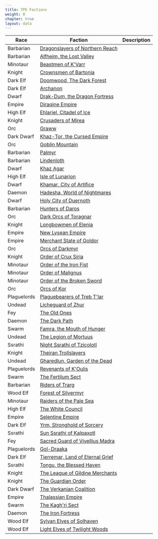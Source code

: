 ```yaml
---
title: TPE Factions
weight: 0
chapter: true
layout: data
---
```


Race|Faction|Description
---|---|---
<i class="xa xa-lightning-storm"></i> Barbarian|[<i class="xa xa-bottled-bolt"></i> Dragonslayers of Northern Reach](/posts/wbc3/tpe/faction/dragonslayers)|
<i class="xa xa-lightning-storm"></i> Barbarian|[<i class="xa xa-bottle-vapors"></i> Alfheim, the Lost Valley](/posts/wbc3/tpe/faction/alfheim)|
<i class="xa xa-horns"></i> Minotaur|[<i class="xa xa-pawn"></i> Beastmen of K'Varr](/posts/wbc3/tpe/faction/kvarr)|
<i class="xa xa-helmet"></i> Knight|[<i class="xa xa-seagull"></i> Crownsmen of Bartonia](/posts/wbc3/tpe/faction/bartonia)|
<i class="xa xa-dripping-blade"></i> Dark Elf|[<i class="xa xa-alligator-clip"></i> Doomwood, The Dark Forest](/posts/wbc3/tpe/faction/doomwood)|
<i class="xa xa-dripping-blade"></i> Dark Elf|[<i class="xa xa-ammo-bag"></i> Archanon](/posts/wbc3/tpe/faction/archanon)|
<i class="xa xa-beer"></i> Dwarf|[<i class="xa xa-candle"></i> Drak-Dum, the Dragon Fortress](/posts/wbc3/tpe/faction/drakdum)|
<i class="xa xa-queen-crown"></i> Empire|[<i class="xa xa-hydra"></i> Diraqine Empire](/posts/wbc3/tpe/faction/diraqine)|
<i class="xa xa-moon-sun"></i> High Elf|[<i class="xa xa-key-basic"></i> Ehlariel, Citadel of Ice](/posts/wbc3/tpe/faction/ehlariel)|
<i class="xa xa-helmet"></i> Knight|[<i class="xa xa-match"></i> Crusaders of Mirea](/posts/wbc3/tpe/faction/mirea)|
<i class="xa xa-blade-bite"></i> Orc|[<i class="xa xa-shark"></i> Graww](/posts/wbc3/tpe/faction/graww)|
<i class="xa xa-gear-hammer"></i> Dark Dwarf|[<i class="xa xa-vial"></i> Khaz-Tor, the Cursed Empire](/posts/wbc3/tpe/faction/khaztor)|
<i class="xa xa-blade-bite"></i> Orc|[<i class="xa xa-rune-stone"></i> Goblin Mountain](/posts/wbc3/tpe/faction/goblinmountain)|
<i class="xa xa-lightning-storm"></i> Barbarian|[<i class="xa xa-heart-bottle"></i> Palmyr](/posts/wbc3/tpe/faction/palmyr)|
<i class="xa xa-lightning-storm"></i> Barbarian|[<i class="xa xa-bubbling-potion"></i> Lindenloth](/posts/wbc3/tpe/faction/lindenloth)|
<i class="xa xa-beer"></i> Dwarf|[<i class="xa xa-crown"></i> Khaz Agar](/posts/wbc3/tpe/faction/khazagar)|
<i class="xa xa-moon-sun"></i> High Elf|[<i class="xa xa-lantern-flame"></i> Isle of Lunarion](/posts/wbc3/tpe/faction/lunarion)|
<i class="xa xa-beer"></i> Dwarf|[<i class="xa xa-compass"></i> Khamar, City of Artifice](/posts/wbc3/tpe/faction/khamar)|
<i class="xa xa-flaming-claw"></i> Daemon|[<i class="xa xa-fizzing-flask"></i> Hadesha, World of Nightmares](/posts/wbc3/tpe/faction/hadesha)|
<i class="xa xa-beer"></i> Dwarf|[<i class="xa xa-castle-flag"></i> Holy City of Duernoth](/posts/wbc3/tpe/faction/duernoth)|
<i class="xa xa-lightning-storm"></i> Barbarian|[<i class="xa xa-broken-bottle"></i> Hunters of Daros](/posts/wbc3/tpe/faction/daros)|
<i class="xa xa-blade-bite"></i> Orc|[<i class="xa xa-ringing-bell"></i> Dark Orcs of Toragnar](/posts/wbc3/tpe/faction/toragnar)|
<i class="xa xa-helmet"></i> Knight|[<i class="xa xa-medical-pack"></i> Longbowmen of Elenia](/posts/wbc3/tpe/faction/elenia)|
<i class="xa xa-queen-crown"></i> Empire|[<i class="xa xa-horseshoe"></i> New Lysean Empire](/posts/wbc3/tpe/faction/newlysean)|
<i class="xa xa-queen-crown"></i> Empire|[<i class="xa xa-crown-of-thorns"></i> Merchant State of Goldor](/posts/wbc3/tpe/faction/goldor)|
<i class="xa xa-blade-bite"></i> Orc|[<i class="xa xa-ship-emblem"></i> Orcs of Darkmyr](/posts/wbc3/tpe/faction/darkmyr)|
<i class="xa xa-helmet"></i> Knight|[<i class="xa xa-mirror"></i> Order of Crux Siria](/posts/wbc3/tpe/faction/cruxsiria)|
<i class="xa xa-horns"></i> Minotaur|[<i class="xa xa-potion"></i> Order of the Iron Fist](/posts/wbc3/tpe/faction/ironfist)|
<i class="xa xa-horns"></i> Minotaur|[<i class="xa xa-pills"></i> Order of Malignus](/posts/wbc3/tpe/faction/malignus)|
<i class="xa xa-horns"></i> Minotaur|[<i class="xa xa-ping-pong"></i> Order of the Broken Sword](/posts/wbc3/tpe/faction/brokensword)|
<i class="xa xa-blade-bite"></i> Orc|[<i class="xa xa-shotgun-shell"></i> Orcs of Kor](/posts/wbc3/tpe/faction/kor)|
<i class="xa xa-eye-monster"></i> Plaguelords|[<i class="xa xa-snorkel"></i> Plaguebearers of Treb T'lar](/posts/wbc3/tpe/faction/trebtlar)|
<i class="xa xa-skull"></i> Undead|[<i class="xa xa-bird-claw"></i> Licheguard of Zhur](/posts/wbc3/tpe/faction/zhur)|
<i class="xa xa-fairy"></i> Fey|[<i class="xa xa-key"></i> The Old Ones](/posts/wbc3/tpe/faction/oldones)|
<i class="xa xa-flaming-claw"></i> Daemon|[<i class="xa xa-flask"></i> The Dark Path](/posts/wbc3/tpe/faction/darkpath)|
<i class="xa xa-beetle"></i> Swarm|[<i class="xa xa-three-keys"></i> Famra, the Mouth of Hunger](/posts/wbc3/tpe/faction/famra)|
<i class="xa xa-skull"></i> Undead|[<i class="xa xa-butterfly"></i> The Legion of Mortuus](/posts/wbc3/tpe/faction/mortuus)|
<i class="xa xa-gecko"></i> Ssrathi|[<i class="xa xa-rabbit"></i> Night Ssrathi of Tzicolotl](/posts/wbc3/tpe/faction/tzicolotl)|
<i class="xa xa-helmet"></i> Knight|[<i class="xa xa-ocarina"></i> Theiran Trollslayers](/posts/wbc3/tpe/faction/theiran)|
<i class="xa xa-skull"></i> Undead|[<i class="xa xa-wooden-sign"></i> Gharedlun, Garden of the Dead](/posts/wbc3/tpe/faction/gharedlun)|
<i class="xa xa-eye-monster"></i> Plaguelords|[<i class="xa xa-soccer-ball"></i> Revenants of K'Oulis](/posts/wbc3/tpe/faction/koulis)|
<i class="xa xa-beetle"></i> Swarm|[<i class="xa xa-torch"></i> The Fertilum Sect](/posts/wbc3/tpe/faction/fertilum)|
<i class="xa xa-lightning-storm"></i> Barbarian|[<i class="xa xa-corked-tube"></i> Riders of Trarg](/posts/wbc3/tpe/faction/trarg)|
<i class="xa xa-leaf"></i> Wood Elf|[<i class="xa xa-cat"></i> Forest of Silvermyr](/posts/wbc3/tpe/faction/silvermyr)|
<i class="xa xa-horns"></i> Minotaur|[<i class="xa xa-quill-ink"></i> Raiders of the Pale Sea](/posts/wbc3/tpe/faction/palesea)|
<i class="xa xa-moon-sun"></i> High Elf|[<i class="xa xa-wrench"></i> The White Council](/posts/wbc3/tpe/faction/whitecouncil)|
<i class="xa xa-queen-crown"></i> Empire|[<i class="xa xa-hourglass"></i> Selentine Empire](/posts/wbc3/tpe/faction/selentine)|
<i class="xa xa-dripping-blade"></i> Dark Elf|[<i class="xa xa-book"></i> Yrm, Stronghold of Sorcery](/posts/wbc3/tpe/faction/yrm)|
<i class="xa xa-gecko"></i> Ssrathi|[<i class="xa xa-stopwatch"></i> Sun Ssrathi of Kalpaxotl](/posts/wbc3/tpe/faction/kalpaxotl)|
<i class="xa xa-fairy"></i> Fey|[<i class="xa xa-kettlebell"></i> Sacred Guard of Vivellius Madra](/posts/wbc3/tpe/faction/vivellius)|
<i class="xa xa-eye-monster"></i> Plaguelords|[<i class="xa xa-slash-ring"></i> Gol-Draaka](/posts/wbc3/tpe/faction/goldraaka)|
<i class="xa xa-dripping-blade"></i> Dark Elf|[<i class="xa xa-ball"></i> Tierremar, Land of Eternal Grief](/posts/wbc3/tpe/faction/tierremar)|
<i class="xa xa-gecko"></i> Ssrathi|[<i class="xa xa-syringe"></i> Tongu, the Blessed Haven](/posts/wbc3/tpe/faction/tongu)|
<i class="xa xa-helmet"></i> Knight|[<i class="xa xa-noose"></i> The League of Gildine Merchants](/posts/wbc3/tpe/faction/gildine)|
<i class="xa xa-helmet"></i> Knight|[<i class="xa xa-nails"></i> The Guardian Order](/posts/wbc3/tpe/faction/guardian)|
<i class="xa xa-gear-hammer"></i> Dark Dwarf|[<i class="xa xa-vase"></i> The Verkanian Coalition](/posts/wbc3/tpe/faction/verkanian)|
<i class="xa xa-queen-crown"></i> Empire|[<i class="xa xa-jigsaw-piece"></i> Thalassian Empire](/posts/wbc3/tpe/faction/thalassian)|
<i class="xa xa-beetle"></i> Swarm|[<i class="xa xa-trophy"></i> The Kagh'ri Sect](/posts/wbc3/tpe/faction/kaghri)|
<i class="xa xa-flaming-claw"></i> Daemon|[<i class="xa xa-round-bottom-flask"></i> The Iron Fortress](/posts/wbc3/tpe/faction/ironfortress)|
<i class="xa xa-leaf"></i> Wood Elf|[<i class="xa xa-fish"></i> Sylvan Elves of Solhaven](/posts/wbc3/tpe/faction/solhaven)|
<i class="xa xa-leaf"></i> Wood Elf|[<i class="xa xa-dragonfly"></i> Light Elves of Twilight Woods](/posts/wbc3/tpe/faction/twilightwoods)|
